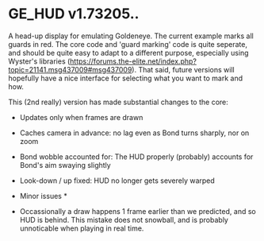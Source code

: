 # GE_HUD v1.73205..
A head-up display for emulating Goldeneye. The current example marks all guards in red. The core code and 'guard marking' code is quite seperate, and should be quite easy to adapt to a different purpose, especially using Wyster's libraries (https://forums.the-elite.net/index.php?topic=21141.msg437009#msg437009). That said, future versions will hopefully have a nice interface for selecting what you want to mark and how. 

This (2nd really) version has made substantial changes to the core:
* Updates only when frames are drawn
* Caches camera in advance: no lag even as Bond turns sharply, nor on zoom
* Bond wobble accounted for: The HUD properly (probably) accounts for Bond's aim swaying slightly
* Look-down / up fixed: HUD no longer gets severely warped

* Minor issues *
* Occassionally a draw happens 1 frame earlier than we predicted, and so HUD is behind.
  This mistake does not snowball, and is probably unnoticable when playing in real time.
